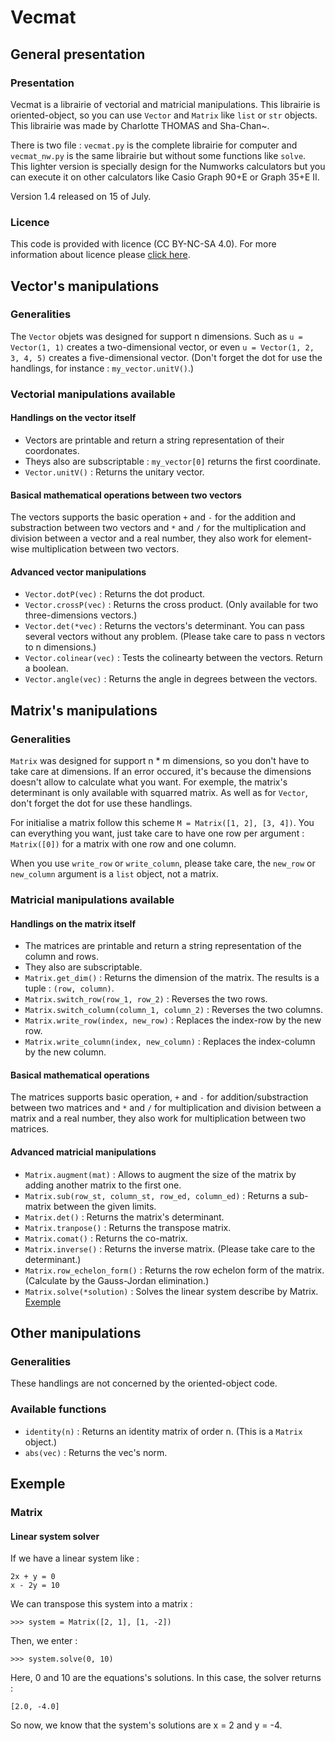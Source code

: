 # Vecmat

## General presentation

### Presentation

Vecmat is a librairie of vectorial and matricial manipulations. This librairie is oriented-object, so you can use `Vector` and `Matrix` like `list` or `str` objects. This librairie was made by Charlotte THOMAS and Sha-Chan~.

There is two file : `vecmat.py` is the complete librairie for computer and `vecmat_nw.py` is the same librairie but without some functions like `solve`. This lighter version is specially design for the Numworks calculators but you can execute it on other calculators like Casio Graph 90+E or Graph 35+E II.

Version 1.4 released on 15 of July.

### Licence

This code is provided with licence (CC BY-NC-SA 4.0). For more information about licence please [click here](https://creativecommons.org/licenses/by-nc-sa/4.0/).

## Vector's manipulations

### Generalities

The `Vector` objets was designed for support n dimensions. Such as `u = Vector(1, 1)` creates a two-dimensional vector, or even `u = Vector(1, 2, 3, 4, 5)` creates a five-dimensional vector. (Don't forget the dot for use the handlings, for instance : `my_vector.unitV()`.)

### Vectorial manipulations available

#### Handlings on the vector itself

 - Vectors are printable and return a string representation of their coordonates.
 - Theys also are subscriptable : `my_vector[0]` returns the first coordinate.
 - `Vector.unitV()` : Returns the unitary vector.

#### Basical mathematical operations between two vectors

The vectors supports the basic operation `+` and `-` for the addition and substraction between two vectors and `*` and `/` for the multiplication and division between a vector and a real number, they also work for element-wise multiplication between two vectors.

#### Advanced vector manipulations

 - `Vector.dotP(vec)` : Returns the dot product.
 - `Vector.crossP(vec)` : Returns the cross product. (Only available for two three-dimensions vectors.)
 - `Vector.det(*vec)` : Returns the vectors's determinant. You can pass several vectors without any problem. (Please take care to pass n vectors to n dimensions.)
 - `Vector.colinear(vec)` : Tests the colinearty between the vectors. Return a boolean.
 - `Vector.angle(vec)` : Returns the angle in degrees between the vectors.

## Matrix's manipulations

### Generalities

`Matrix` was designed for support n * m dimensions, so you don't have to take care at dimensions. If an error occured, it's because the dimensions doesn't allow to calculate what you want. For exemple, the matrix's determinant is only available with squarred matrix. As well as for `Vector`, don't forget the dot for use these handlings.

For initialise a matrix follow this scheme `M = Matrix([1, 2], [3, 4])`. You can everything you want, just take care to have one row per argument : `Matrix([0])` for a matrix with one row and one column.

When you use `write_row` or `write_column`, please take care, the `new_row` or `new_column` argument is a `list` object, not a matrix.

### Matricial manipulations available

#### Handlings on the matrix itself

 - The matrices are printable and return a string representation of the column and rows.
 - They also are subscriptable.
 - `Matrix.get_dim()` : Returns the dimension of the matrix. The results is a tuple : `(row, column)`.
 - `Matrix.switch_row(row_1, row_2)` : Reverses the two rows.
 - `Matrix.switch_column(column_1, column_2)` : Reverses the two columns.
 - `Matrix.write_row(index, new_row)` : Replaces the index-row by the new row.
 - `Matrix.write_column(index, new_column)` : Replaces the index-column by the new column.

#### Basical mathematical operations

The matrices supports basic operation, `+` and `-` for addition/substraction between two matrices and `*` and `/` for multiplication and division between a matrix and a real number, they also work for multiplication between two matrices.

#### Advanced matricial manipulations

 - `Matrix.augment(mat)` : Allows to augment the size of the matrix by adding another matrix to the first one.
 - `Matrix.sub(row_st, column_st, row_ed, column_ed)` : Returns a sub-matrix between the given limits.
 - `Matrix.det()` : Returns the matrix's determinant.
 - `Matrix.tranpose()` : Returns the transpose matrix.
 - `Matrix.comat()` : Returns the co-matrix.
 - `Matrix.inverse()` : Returns the inverse matrix. (Please take care to the determinant.)
 - `Matrix.row_echelon_form()` : Returns the row echelon form of the matrix. (Calculate by the Gauss-Jordan elimination.)
 - `Matrix.solve(*solution)` : Solves the linear system describe by Matrix. [Exemple](https://github.com/Shadow15510/Vecmat#Linear-system-solver)
## Other manipulations

### Generalities

These handlings are not concerned by the oriented-object code.

### Available functions

 - `identity(n)` : Returns an identity matrix of order n. (This is a `Matrix` object.)
 - `abs(vec)` : Returns the vec's norm.

## Exemple

### Matrix

#### Linear system solver

If we have a linear system like : 

```
2x + y = 0
x - 2y = 10
```

We can transpose this system into a matrix : 

`>>> system = Matrix([2, 1], [1, -2])`

Then, we enter : 

`>>> system.solve(0, 10)`

Here, 0 and 10 are the equations's solutions. In this case, the solver returns :

`[2.0, -4.0]`

So now, we know that the system's solutions are x = 2 and y = -4.
